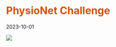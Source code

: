 
# <span style="color:rgb(213,80,0)">PhysioNet Challenge</span>

2023-10-01

![](https://moody-challenge.physionet.org/assets/img/ecg-ml.gif)
